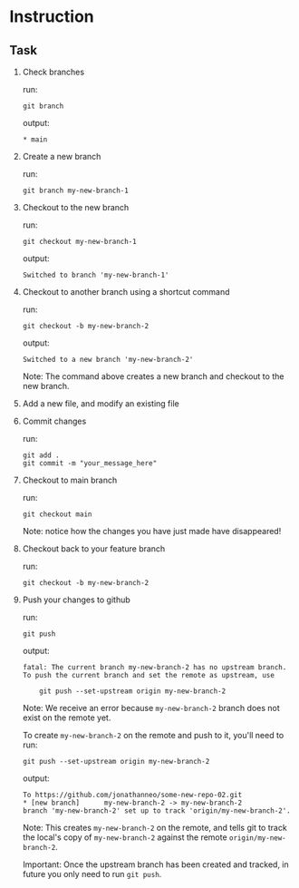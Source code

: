 # Instruction

## Task 

1. Check branches 

    run: 
    ```
    git branch 
    ```

    output: 
    ```
    * main
    ```

2. Create a new branch 

    run: 
    ```
    git branch my-new-branch-1
    ```

3. Checkout to the new branch 

    run: 
    ```
    git checkout my-new-branch-1
    ```

    output:
    ```
    Switched to branch 'my-new-branch-1'
    ```

4. Checkout to another branch using a shortcut command 

    run: 
    ```
    git checkout -b my-new-branch-2
    ```

    output:
    ```
    Switched to a new branch 'my-new-branch-2'
    ```

    Note: The command above creates a new branch and checkout to the new branch. 


5. Add a new file, and modify an existing file 

6. Commit changes 

    run: 
    ```
    git add . 
    git commit -m "your_message_here"
    ```

7. Checkout to main branch 

    run: 
    ```
    git checkout main 
    ```

    Note: notice how the changes you have just made have disappeared! 

8. Checkout back to your feature branch 

    run: 
    ```
    git checkout -b my-new-branch-2
    ```

9. Push your changes to github 

    run: 
    ```
    git push 
    ```

    output: 
    ```
    fatal: The current branch my-new-branch-2 has no upstream branch.
    To push the current branch and set the remote as upstream, use

        git push --set-upstream origin my-new-branch-2
    ```

    Note: We receive an error because `my-new-branch-2` branch does not exist on the remote yet. 

    To create `my-new-branch-2` on the remote and push to it, you'll need to run:

    ```
    git push --set-upstream origin my-new-branch-2
    ```

    output: 
    ```
    To https://github.com/jonathanneo/some-new-repo-02.git
    * [new branch]      my-new-branch-2 -> my-new-branch-2
    branch 'my-new-branch-2' set up to track 'origin/my-new-branch-2'.
    ```

    Note: This creates `my-new-branch-2` on the remote, and tells git to track the local's copy of `my-new-branch-2` against the remote `origin/my-new-branch-2`.  

    Important: Once the upstream branch has been created and tracked, in future you only need to run `git push`. 
